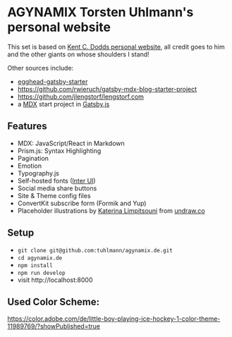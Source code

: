 # AGYNAMIX Torsten Uhlmann's personal website

This set is based on 
[Kent C. Dodds personal website](https://github.com/kentcdodds/kentcdodds.com), all credit goes to him and the other giants 
on whose shoulders I stand!

Other sources include:

- [egghead-gatsby-starter](https://github.com/eggheadio/gatsby-starter-egghead-blog)
- https://github.com/rwieruch/gatsby-mdx-blog-starter-project
- https://github.com/jlengstorf/lengstorf.com
- a [MDX](https://github.com/mdx-js/mdx) start project in [Gatsby.js](https://www.gatsbyjs.org/)


## Features

- MDX: JavaScript/React in Markdown
- Prism.js: Syntax Highlighting
- Pagination
- Emotion
- Typography.js
- Self-hosted fonts ([Inter UI](https://rsms.me/inter/))
- Social media share buttons
- Site & Theme config files
- ConvertKit subscribe form (Formik and Yup)
- Placeholder illustrations by
  [Katerina Limpitsouni](https://twitter.com/ninalimpi) from
  [undraw.co](https://undraw.co/)

## Setup

- `git clone git@github.com:tuhlmann/agynamix.de.git`
- `cd agynamix.de`
- `npm install`
- `npm run develop`
- visit http://localhost:8000

## Used Color Scheme:

https://color.adobe.com/de/little-boy-playing-ice-hockey-1-color-theme-11989769/?showPublished=true

